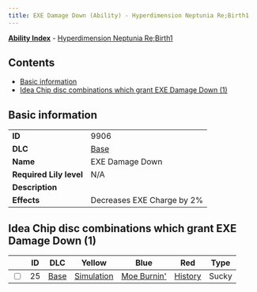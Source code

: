 ```yaml
---
title: EXE Damage Down (Ability) - Hyperdimension Neptunia Re;Birth1
---
```


[**Ability Index**](/neptunia/rb1/ability/index.html) - [Hyperdimension Neptunia Re;Birth1](/neptunia/rb1)

## Contents

- [Basic information](#basic-information)
- [Idea Chip disc combinations which grant EXE Damage Down (1)](#idea-chip-disc-combinations-which-grant-exe-damage-down-1)

## Basic information

|   |   |
| -- | -- |
| **ID** | 9906
**DLC** | [Base](/neptunia/rb1/dlc/1-base.html)
**Name** | EXE Damage Down
**Required Lily level** | N/A
**Description** | 
**Effects** | Decreases EXE Charge by 2% |


## Idea Chip disc combinations which grant EXE Damage Down (1)

|    | ID | DLC | Yellow | Blue | Red | Type |
| -- | -- | --- | ------ | ---- | --- | ---- |
| <input type="checkbox" id="rb1-item-1-25" class="trackbox" /> | 25 | [Base](/neptunia/rb1/dlc/1-base.html) | [Simulation](/neptunia/rb1/item/1-5041-simulation.html) | [Moe Burnin'](/neptunia/rb1/item/1-5070-moe-burnin.html) | [History](/neptunia/rb1/item/1-5164-history.html) | Sucky |
